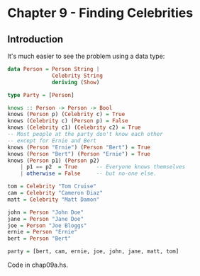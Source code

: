 Chapter 9 - Finding Celebrities
===============================

Introduction
------------

It's much easier to see the problem using a data type:

```haskell
data Person = Person String | 
              Celebrity String
              deriving (Show)

type Party = [Person]

knows :: Person -> Person -> Bool
knows (Person p) (Celebrity c) = True
knows (Celebrity c) (Person p) = False
knows (Celebrity c1) (Celebrity c2) = True
-- Most people at the party don't know each other
-- except for Ernie and Bert
knows (Person "Ernie") (Person "Bert") = True
knows (Person "Bert") (Person "Ernie") = True
knows (Person p1) (Person p2) 
    | p1 == p2  = True      -- Everyone knows themselves
    | otherwise = False     -- but no-one else.

tom = Celebrity "Tom Cruise"
cam = Celebrity "Cameron Diaz"
matt = Celebrity "Matt Damon"

john = Person "John Doe"
jane = Person "Jane Doe"
joe = Person "Joe Bloggs"
ernie = Person "Ernie"
bert = Person "Bert"

party = [bert, cam, ernie, joe, john, jane, matt, tom]
```

Code in chap09a.hs.


